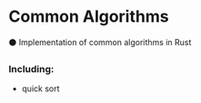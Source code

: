 # Common Algorithms
:black_circle: Implementation of common algorithms in Rust

### Including:

- quick sort
